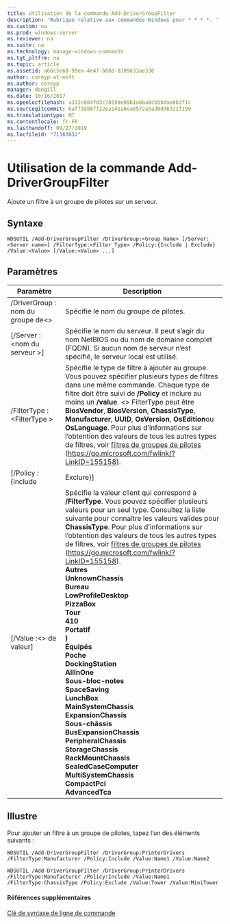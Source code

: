 ```yaml
---
title: Utilisation de la commande Add-DriverGroupFilter
description: 'Rubrique relative aux commandes Windows pour * * * *- '
ms.custom: na
ms.prod: windows-server
ms.reviewer: na
ms.suite: na
ms.technology: manage-windows-commands
ms.tgt_pltfrm: na
ms.topic: article
ms.assetid: a66c5e68-99ea-4e47-b68d-8109633ae336
author: coreyp-at-msft
ms.author: coreyp
manager: dongill
ms.date: 10/16/2017
ms.openlocfilehash: a332c804fd3c78598eb9b1a6ba8cb5bdae0b3f1c
ms.sourcegitcommit: 6aff3d88ff22ea141a6ea6572a5ad8dd6321f199
ms.translationtype: MT
ms.contentlocale: fr-FR
ms.lasthandoff: 09/27/2019
ms.locfileid: "71363832"
---
```

# <a name="using-the-add-drivergroupfilter-command"></a>Utilisation de la commande Add-DriverGroupFilter



Ajoute un filtre à un groupe de pilotes sur un serveur.

## <a name="syntax"></a>Syntaxe

```
WDSUTIL /Add-DriverGroupFilter /DriverGroup:<Group Name> [/Server:<Server name>] /FilterType:<Filter Type> /Policy:{Include | Exclude} /Value:<Value> [/Value:<Value> ...]
```

## <a name="parameters"></a>Paramètres

|         Paramètre          |                                                                                                                                                                                                                                                                                                                                                                                                                                                                            Description                                                                                                                                                                                                                                                                                                                                                                                                                                                                            |
|----------------------------|-------------------------------------------------------------------------------------------------------------------------------------------------------------------------------------------------------------------------------------------------------------------------------------------------------------------------------------------------------------------------------------------------------------------------------------------------------------------------------------------------------------------------------------------------------------------------------------------------------------------------------------------------------------------------------------------------------------------------------------------------------------------------------------------------------------------------------------------------------------------------------------------------------------------------------------------------------------------|
| /DriverGroup : nom du groupe de\<> |                                                                                                                                                                                                                                                                                                                                                                                                                                                              Spécifie le nom du groupe de pilotes.                                                                                                                                                                                                                                                                                                                                                                                                                                                              |
|  [/Server :\<nom du serveur >]  |                                                                                                                                                                                                                                                                                                                                                                                                               Spécifie le nom du serveur. Il peut s’agir du nom NetBIOS ou du nom de domaine complet (FQDN). Si aucun nom de serveur n’est spécifié, le serveur local est utilisé.                                                                                                                                                                                                                                                                                                                                                                                                               |
| /FilterType :\<FilterType >  |                                                                                                                                                                                                   Spécifie le type de filtre à ajouter au groupe. Vous pouvez spécifier plusieurs types de filtres dans une même commande. Chaque type de filtre doit être suivi de **/Policy** et inclure au moins un **/value**. \<> FilterType peut être **BiosVendor**, **BiosVersion**, **ChassisType**, **Manufacturer**, **UUID**, **OsVersion**, **OsEdition**ou **OsLanguage**. Pour plus d’informations sur l’obtention des valeurs de tous les autres types de filtres, voir [filtres de groupes de pilotes](https://go.microsoft.com/fwlink/?LinkID=155158) (<https://go.microsoft.com/fwlink/?LinkID=155158>).                                                                                                                                                                                                    |
|     [/Policy : {include      |                                                                                                                                                                                                                                                                                                                                                                                                                                                                             Exclure}]                                                                                                                                                                                                                                                                                                                                                                                                                                                                             |
|     [/Value :\<> de valeur]      | Spécifie la valeur client qui correspond à **/FilterType**. Vous pouvez spécifier plusieurs valeurs pour un seul type. Consultez la liste suivante pour connaître les valeurs valides pour **ChassisType**. Pour plus d’informations sur l’obtention des valeurs de tous les autres types de filtres, voir [filtres de groupes de pilotes](https://go.microsoft.com/fwlink/?LinkID=155158) (<https://go.microsoft.com/fwlink/?LinkID=155158>).</br>**Autres**</br>**UnknownChassis**</br>**Bureau**</br>**LowProfileDesktop**</br>**PizzaBox**</br>**Tour**</br>**410**</br>**Portatif**</br>**)**</br>**Équipés**</br>**Poche**</br>**DockingStation**</br>**AllInOne**</br>**Sous-bloc-notes**</br>**SpaceSaving**</br>**LunchBox**</br>**MainSystemChassis**</br>**ExpansionChassis**</br>**Sous-châssis**</br>**BusExpansionChassis**</br>**PeripheralChassis**</br>**StorageChassis**</br>**RackMountChassis**</br>**SealedCaseComputer**</br>**MultiSystemChassis**</br>**CompactPci**</br>**AdvancedTca** |

## <a name="BKMK_examples"></a>Illustre

Pour ajouter un filtre à un groupe de pilotes, tapez l’un des éléments suivants :
```
WDSUTIL /Add-DriverGroupFilter /DriverGroup:PrinterDrivers /FilterType:Manufacturer /Policy:Include /Value:Name1 /Value:Name2
```
```
WDSUTIL /Add-DriverGroupFilter /DriverGroup:PrinterDrivers /FilterType:Manufacturer /Policy:Include /Value:Name1 /FilterType:ChassisType /Policy:Exclude /Value:Tower /Value:MiniTower
```

#### <a name="additional-references"></a>Références supplémentaires

[Clé de syntaxe de ligne de commande](command-line-syntax-key.md)


